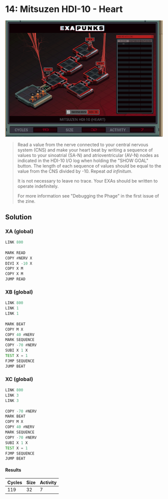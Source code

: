 # 14: Mitsuzen HDI-10 - Heart

<div align="center"><img src="EXAPUNKS - Mitsuzen HDI-10 (119, 32, 7, 2022-12-05-19-22-20).gif" /></div>

> Read a value from the nerve connected to your central nervous system (CNS) and make your heart beat by writing a sequence of values to your sinoatrial (SA-N) and atrioventricular (AV-N) nodes as indicated in the HDI-10 I/O log when holding the "SHOW GOAL" button. The length of each sequence of values should be equal to the value from the CNS divided by -10. Repeat _ad infinitum_.
> 
> It is not necessary to leave no trace. Your EXAs should be written to operate indefinitely.
> 
> For more information see "Debugging the Phage" in the first issue of the zine.

## Solution

### XA (global)
```asm
LINK 800

MARK READ
COPY #NERV X
DIVI X -10 X
COPY X M
COPY X M
JUMP READ
```

### XB (global)
```asm
LINK 800
LINK 1
LINK 1

MARK BEAT
COPY M X
COPY 40 #NERV
MARK SEQUENCE
COPY -70 #NERV
SUBI X 1 X
TEST X = 1
FJMP SEQUENCE
JUMP BEAT
```

### XC (global)
```asm
LINK 800
LINK 3
LINK 3

COPY -70 #NERV
MARK BEAT
COPY M X
COPY 40 #NERV
MARK SEQUENCE
COPY -70 #NERV
SUBI X 1 X
TEST X = 1
FJMP SEQUENCE
JUMP BEAT

```

#### Results
| Cycles | Size | Activity |
|--------|------|----------|
| 119    | 32   | 7        |
